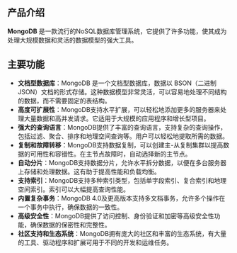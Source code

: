 ## 产品介绍

**MongoDB** 是一款流行的NoSQL数据库管理系统，它提供了许多功能，使其成为处理大规模数据和灵活的数据模型的强大工具。

## 主要功能

- **文档型数据库**：MongoDB 是一个文档型数据库，数据以 BSON（二进制JSON）文档的形式存储。这种数据模型非常灵活，可以容易地处理不同结构的数据，而不需要固定的表结构。
- **高度可扩展性**：MongoDB支持水平扩展，可以轻松地添加更多的服务器来处理大量数据和高并发请求。它适用于大规模的应用程序和增长型项目。
- **强大的查询语言**：MongoDB提供了丰富的查询语言，支持复杂的查询操作，包括过滤、聚合、排序和地理空间查询等。用户可以轻松地提取所需的数据。
- **复制和故障转移**：MongoDB支持数据复制，可以创建主-从复制集群以提高数据的可用性和容错性。在主节点故障时，自动选择新的主节点。
- **自动分片**：MongoDB支持数据分片，允许水平拆分数据，以便在多台服务器上存储和处理数据。这有助于提高性能和负载均衡。
- **支持索引**：MongoDB支持多种索引类型，包括单字段索引、复合索引和地理空间索引。索引可以大幅提高查询性能。
- **内置复杂事务**：MongoDB 4.0及更高版本支持多文档事务，允许多个操作在一个事务中执行，确保数据的一致性。
- **高级安全性**：MongoDB提供了访问控制、身份验证和加密等高级安全性功能，确保数据的保密性和完整性。
- **社区支持和生态系统**：MongoDB拥有庞大的社区和丰富的生态系统，有大量的工具、驱动程序和扩展可用于不同的开发和运维任务。

